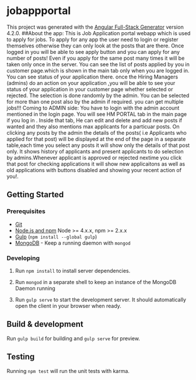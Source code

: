 # jobappportal

This project was generated with the [Angular Full-Stack Generator](https://github.com/DaftMonk/generator-angular-fullstack) version 4.2.0.
##About the app:
This is Job Application portal webapp which is used to apply for jobs.
To apply for any app the user need to login or register themselves otherwise they can only look at the posts that are there.
Once logged in you will be able to see apply button and you can apply for any number of posts!
Even if you apply for the same post many times it will be taken only once in the server.
You can see the list of posts applied by you in customer page.which is shown in the main tab only when you are logged in.
You can see status of your application there.
once the Hiring Managers (admins) do an action on your application ,you will be able to see your status of your application in your customer page whether selected or rejected.
The selection is done randomly by the admin.
You can be selected for more than one post also by the admin if required.
you can get multiple jobs!!!
Coming to ADMIN side:
You have to login with the admin account mentioned in the login page.
You will see HM PORTAL tab in the main page if you log in .
Inside that tab,
He can edit and delete and add new posts if wanted and they also mentions max applicants for a particuar posts.
On clicking any posts by the admin the details of the posts( i.e Applicants who applied for that post) will be displayed at the end of the page in a separate table,each time you select any posts it will show only the details of that post only.
It shows history of applicants and present applicants to do selection by admins.Whenever applicant is approved or rejected nextime you click that post for checking applications it will show new applicaitons as well as old applications with buttons disabled and showing your recent action of you!.


## Getting Started 

### Prerequisites

- [Git](https://git-scm.com/)
- [Node.js and npm](nodejs.org) Node >= 4.x.x, npm >= 2.x.x
- [Gulp](http://gulpjs.com/) (`npm install --global gulp`)
- [MongoDB](https://www.mongodb.org/) - Keep a running daemon with `mongod`

### Developing

1. Run `npm install` to install server dependencies.

2. Run `mongod` in a separate shell to keep an instance of the MongoDB Daemon running

3. Run `gulp serve` to start the development server. It should automatically open the client in your browser when ready.

## Build & development

Run `gulp build` for building and `gulp serve` for preview.

## Testing

Running `npm test` will run the unit tests with karma.

